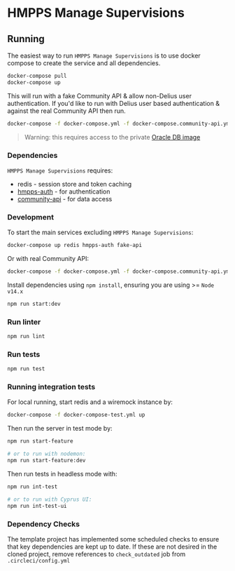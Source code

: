 # HMPPS Manage Supervisions

## Running
The easiest way to run `HMPPS Manage Supervisions` is to use docker compose to create the service and all dependencies. 

```bash
docker-compose pull
docker-compose up
```

This will run with a fake Community API & allow non-Delius user authentication.
If you'd like to run with Delius user based authentication & against the real Community API then run.

```bash
docker-compose -f docker-compose.yml -f docker-compose.community-api.yml up
```

> Warning: this requires access to the private [Oracle DB image](https://github.com/ministryofjustice/hmpps-delius-api/blob/main/doc/development.md#oracle-database)

### Dependencies

`HMPPS Manage Supervisions` requires: 
* redis - session store and token caching
* [hmpps-auth](https://github.com/ministryofjustice/hmpps-auth) - for authentication
* [community-api](https://github.com/ministryofjustice/community-api) - for data access

### Development

To start the main services excluding `HMPPS Manage Supervisions`: 

```bash
docker-compose up redis hmpps-auth fake-api
```

Or with real Community API:

```bash
docker-compose -f docker-compose.yml -f docker-compose.community-api.yml up redis hmpps-auth community-api
```

Install dependencies using `npm install`, ensuring you are using >= `Node v14.x`

```bash
npm run start:dev
```

### Run linter

```bash
npm run lint
```

### Run tests

```bash
npm run test
```

### Running integration tests

For local running, start redis and a wiremock instance by:

```bash
docker-compose -f docker-compose-test.yml up
```

Then run the server in test mode by:

```bash
npm run start-feature

# or to run with nodemon:
npm run start-feature:dev
```

Then run tests in headless mode with:

```bash
npm run int-test

# or to run with Cyprus UI:
npm run int-test-ui
```

### Dependency Checks

The template project has implemented some scheduled checks to ensure that key dependencies are kept up to date.
If these are not desired in the cloned project, remove references to `check_outdated` job from `.circleci/config.yml`
